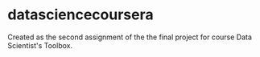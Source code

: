 # datasciencecoursera
Created as the second assignment of the the final project for course Data Scientist's Toolbox.
